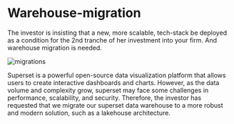 
# Warehouse-migration
The investor is insisting that a new, more scalable, tech-stack be deployed as a condition for the 2nd tranche of her investment into your firm. And warehouse migration is needed.

![migrations](https://user-images.githubusercontent.com/99503155/181825128-275caf0d-ec09-42d8-ac0e-3c82b9c261dd.gif)

Superset is a powerful open-source data visualization platform that allows users to create interactive dashboards and charts. However, as the data volume and complexity grow, superset may face some challenges in performance, scalability, and security. Therefore, the investor has requested that we migrate our superset data warehouse to a more robust and modern solution, such as a lakehouse architecture.
